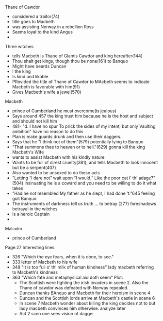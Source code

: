 
Thane of Cawdor
-	considered a traitor(74)
-	title goes to Macbeth
-	was assisting Norway in a rebellion
Ross
- Seems loyal to the kind 
Angus
- 
Three witches
- tells Macbeth is Thane of Glamis Cawdor and king hereafter(144)
- Thou shalt get kings, though thou be none(161) to Banquo
- Might have beards
Duncan
- I the king
- Is kind and likable
- PRovided the title of Thane of Cawdor to MAcbeth seems to indicate Macbeth is favorable with him(91)
- Gives Macbeth's wife a jewel(570)

Macbeth
- prince of Cumberland he must overcome(is jealous)
- Says around 457 the king trust him because he is the host and subject and should not kill him
- 481- "d. I have no spur To prick the sides of my intent, but only Vaulting ambition" have no reason to do this 
- Plan is make guards drunk and then use their daggers.
- Says that he "I think not of them"(579) potentially lying to Banquo
- "That summons thee to heaven or to hell."(629) gonna kill the king
Macbeth's Wife
 - wants to assist Macbeth with his kindly nature
 - Wants to be full of direst cruelty(381), and tells Macbeth to look innocent but be a serpent(407)
 - Also wanted to be unsexed to do these acts
 - "Letting “I dare not” wait upon “I would,” Like the poor cat i’ th’ adage?"(504) insinuating he is a coward and you need to be willing to do it what takes
 - "Had he not resembled My father as he slept, I had done ’t."645 feeling guit
Banquo
- The instruments of darkness tell us truth ... to betray (277) foreshadows betrayal in the witches
- Is a heroic Captain
- 
Malcolm
- prince of Cumberland

Page:27
Interesting lines
 - 326 "Which the eye fears, when it is done, to see."
 - 333 letter of Macbeth to his wife
 - 348 "It is too full o’ th’ milk of human kindness" lady macbeth referring to Macbeth's kindness
 - 363 "Which fate and metaphysical aid doth seem"
Plot:
	- The Scottish were fighting the irish invaders in scene 2. Also the Thane of cawdor was defeated with Norway repealed.
	-  Duncan thanks BAnquo and Macbeth for their heroism in scene 4
	- Duncan and the Scottish lords arrive at Macbeth's castle in scene 6
	- In scene 7 Macbeth wonder about killing the king decides not to but lady macbeth convinces him otherwise. analyze later
	- Act 2 scen one sees vision of dagger


<!--stackedit_data:
eyJoaXN0b3J5IjpbLTU4NTY4MTk4MCwtMjA1MzI0ODY4MSwtOD
UzMzgxNzgzLC0xMTgwNzU0OTUwLDM1MzU2NTcxNCwxNTk3Nzk2
MDk4LDE1NDE0MjYxMl19
-->